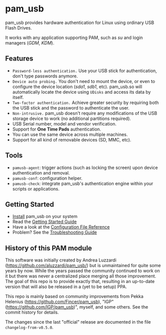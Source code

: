 pam\_usb
========

pam\_usb provides hardware authentication for Linux using ordinary USB Flash Drives.

It works with any application supporting PAM, such as _su_ and login managers (_GDM_, _KDM_).

Features
--------

* `Password-less authentication.` Use your USB stick for authentication, don't type passwords anymore.
* `Device auto probing.` You don't need to mount the device, or even to configure the device location (_sda1_, _sdb1_, etc). pam\_usb.so will automatically locate the device using `UDisks` and access its data by itself.
* `Two-factor authentication.` Achieve greater security by requiring both the USB stick and the password to authenticate the user.
* `Non-intrusive.` pam\_usb doesn't require any modifications of the USB storage device to work (no additional partitions required).
* USB Serial number, model and vendor verification.
* Support for **One Time Pads** authentication.
* You can use the same device across multiple machines.
* Support for all kind of removable devices (SD, MMC, etc).

Tools
-----
* `pamusb-agent`: trigger actions (such as locking the screen) upon device authentication and removal.
* `pamusb-conf`: configuration helper.
* `pamusb-check`: integrate pam\_usb's authentication engine within your scripts or applications.

Getting Started
----------------
* [Install](https://github.com/aluzzardi/pam_usb/wiki/Install) pam_usb on your system
* Read the [Getting Started Guide](https://github.com/aluzzardi/pam_usb/wiki/Getting-Started)
* Have a look at the [Configuration File Reference](https://github.com/aluzzardi/pam_usb/wiki/Configuration)
* Problem? See the [Troubleshooting Guide](https://github.com/aluzzardi/pam_usb/wiki/Troubleshooting)

History of this PAM module
----------------
This software was initially created by Andrea Luzzardi (https://github.com/aluzzardi/pam_usb/) but is
unmaintained for quite some years by now. While the years passed the community continued to work on it
but there was never a centralized place merging all those improvement. The goal of this repo is to provide
exactly that, resulting in an up-to-date version that will also be released in a (yet to be setup) PPA.

This repo is mainly based on community improvements from Pekka Helenius (https://github.com/Fincer/pam_usb),
"IGP" (https://github.com/IGP/pam_usb)", myself, and some others. See the commit history for details.

The changes since the last "official" release are documented in the file `changelog-from-v0.5.0`.
